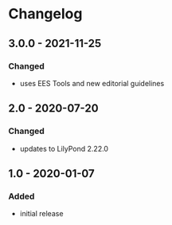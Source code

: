 # Changelog

## 3.0.0 - 2021-11-25

### Changed

- uses EES Tools and new editorial guidelines


## 2.0 - 2020-07-20

### Changed

- updates to LilyPond 2.22.0



## 1.0 - 2020-01-07

### Added

- initial release

